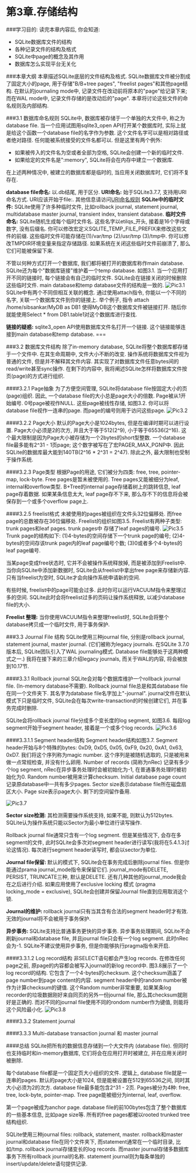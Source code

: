 <h1>第3章.存储结构</h1>
###学习目的:
读完本章内容后, 你会知道:

+   SQLite数据库文件的结构
+  各种记录文件的结构及格式
+ SQLite中page的概念及其作用
+ 数据库怎么实现平台无关化

###本章大纲
本章描述SQLite底层的文件结构及格式. SQLite数据库文件被分割成了固定大小的page, 用于存储"B/B+tree pages", "freelist pages"和其他page结构. 在默认的journaling mode中, 记录文件在改动前将原本的"page"给记录下来; 而在WAL mode中, 记录文件存储的是改动后的"page". 本章将讨论这些文件的命名规则及内部结构.

###3.1 数据库命名规则
SQLite中, 数据库被存储于一个单独的大文件中, 称之为database file. 当一个应用试图用sqlite3_open API打开某个数据库时,  实际上就是给这个函数一个database file的名字作为参数. 这个文件名字可以是相对路径或者绝对路径. 任何能被系统接受的文件名都可以. 但是这里有两个例外:

+  如果被传入的文件名为空或者全部为空格, SQLite会创建一个新的临时文件. 
+ 如果给定的文件名是":memory", SQLite将会在内存中建立一个数据库. 

在上述两种情况中, 被建立的数据库都是临时的, 当应用关闭数据库时, 它们将不复存在.

<b>database file命名:</b> 以.db结尾, 用于区分.
<b>URI命名:</b> 始于SQLite3.7.7, 支持用URI命名方式. URI应该开始于file:. 其他信息请访问[URI命名规则](http://www.sqlite.org/uri.html)
<b>SQLite中的临时文件:</b> SQLite使用了许多种临时文件, 比如rollback journal, statement journal, multidatabase master journal, transient index, transient database.
<b>临时文件命名:</b> SQLite随机生成每个临时文件名. 这些名字以etilqs_开头, 接着是16个字母或数字, 没有后缀名. 你可以修改宏定义SQLITE_TEMP_FILE_PREFIX来修改这些文件的前缀. 这些临时文件可能存储在(1)/var/tmp (2)/usr/tmp (3)/tmp中. 你可以修改TMPDIR环境变量来指定存储路径. 如果系统在关闭这些临时文件前崩溃了, 那么它们可能被保留下来.

不管以何种方式打开一个数据库, 我们都将被打开的数据库称作main database. SQLite还为每个"数据库链接"维护着一个temp database. 如图3.1. 当一个应用打开不同的链接时, 每个链接会有自己的临时文件. SQLite会在链接关闭的时候删除这些临时文件. main database和temp database文件的结构是一致的. 
![Pic3.1](/home/qw4990/桌面/SQLITE_BOOK/Pic3.1.png)
SQLite中有两个不同但相互关联的概念. 通过使用attach指令, 你能以一个不同的名字, 关联一个数据库文件到你的链接上. 举个例子, 指令 attach /home/sibsankar/MyDB as DB1 使得MyDB这个数据库文件被链接打开. 随后你就能使用Select * from DB1.table1对这个数据库进行查找. 

<b>链接的疑惑:</b> sqlite3_open API使用数据库文件名打开一个链接. 这个链接能够连接到main database和temp database. ===
<br>

###3.2 数据库文件结构
除了in-memory database, SQLite将整个数据库都存储于一个文件中. 在其生命周期中, 文件大小不断的改变. 操作系统将数据库文件视为普通的文件, 但是并不解释其文件内容. 其实现了对数据库文件任意bytes间的read/write甚至sync操作. 在剩下的内容中, 我将阐述SQLite怎样将数据库文件按页(page)的方式进行组织.

####3.2.1 Page抽象
为了方便空间管理, SQLite将database file按固定大小的页(page)组织. 因此, 一个database file的大小总是page大小的倍数. Page被从1开始编号. 0号page被视作NULL. 这些page被线性存储, 如图3.2. 你可以将database file视作一连串的page. 而page的编号则用于访问这些page.
![Pic3.2](/home/qw4990/桌面/SQLITE_BOOK/Pic3.2.png)

####3.2.2 Page大小
默认的Page大小是1024bytes, 但是在编译时期可以进行设置. Page大小必须是2的次方, 并且大于等于512(2^9), 小于等于65536(2^16). 这个最大限制是因为Page大小被存储为一个2bytes的short型整数. 一个database file最多能有2^31 - 1页page; 这个数字被写在了宏PAGER_MAX_PGNP中. 因此SQLite的数据库最大能到140TB(2^16 * 2^31 = 2^47). 除此之外, 最大限制也受制于操作系统.
 
####3.2.3 Page类型
根据Page的用途, 它们被分为四类: free, tree, pointer-map, lock-byte. Free pages是暂未被使用的. Tree pages又能被细分为leaf, internal和overflow类型. B+Tree的internal page存储着树上的跳转信息, leaf page存着数据. 如果某条信息太大, leaf page存不下来, 那么存不下的信息将会被保存到一个或多个overflow page上.

####3.2.5 freelist格式
未被使用的pages被组织在文件头32位偏移处. 而free page的总数被存在36位偏移处. Freelist的组织如图3.5. Freelist有两种子类型: trunk pages和leaf pages. trunk pages中
存储了leaf pages的编号.
![Pic3.5](/home/qw4990/桌面/SQLITE_BOOK/Pic3.5.png)
Trunk page的结构如下: (1)4-bytes的空间存储下一个trunk page的编号; (2)4-bytes的空间存该trunk page内的leaf page编号个数; (3)0或者多个4-bytes的leaf page编号.

当某page变成free状态时, 它并不会被操作系统释放掉, 而是被添加到Freelist中. 当你向SQLite中添加新数据时, SQLite会从freelist中拿出free page来存储新内容. 只有当freelist为空时, SQLite才会向操作系统申请新的空间. 

有些时候, freelist中的page可能会过多. 此时你可以运行VACUUM指令来整理过多的空间. SQLite此时会将freelist过多的页码让操作系统释放, 以减少database file的大小. 

<b>Freelist 整理:</b> 当你使用VACUUM指令来整理freelist时, SQLite会将整个database拷贝成一个临时文件, 用于事务保护.
<br>

###3.3 Journal File 结构
SQLite使用三种journal file, 分别是rollback journal, statement journal, master journal. (它们被称为legacy journals. 在SQLite 3.7.0版本后, SQLite团队引入了WAL journaling模式. Database file能够处于这两种模式之一.) 我将在接下来的三章介绍legacy journals, 而关于WAL的内容, 将会被放到10.17节.
<br>

####3.3.1 Rollback journal
SQLite会对每个数据库维护一个rollback journal file. (In-memory database不需要). Rollback journal file总是和其database file在同一个文件夹下. 其名字为database file名字加上"-journal". journal文件在默认模式下只是临时文件, SQLite会在每次write-transaction的时候创建它们, 并在事务完成时删除. 

SQLite会将rollback journal file分成多个变长度的log segment, 如图3.6. 每段log segment开始于segment header, 接着是一个或多个log records.
![Pic3.6](/home/qw4990/桌面/SQLITE_BOOK/Pic3.6.png)

####3.3.1.1 Segment header结构
Segment header结构如图3.7. Segment header开始与8个特殊的bytes: 0xD9, 0xD5, 0x05, 0xF9, 0x20, 0xA1, 0x63, 0xD7. 我们将这个序列称为magic number. 这个序列是被随机选取的, 只是被用来做一点常规检查, 并没有什么卵用. Number of records (简称为nRec) 记录有多少个log segment, nRec在异步事务处理时会被初始化为-1, 在普通事务处理时被初始化为0. Random number被用来计算checksum. Initial database page count记录原database中一共有多少pages. Sector size表示database file所在磁盘扇区大小. Page size表示page大小. 剩下的空间留作备用. 

![Pic3.7](/home/qw4990/桌面/SQLITE_BOOK/Pic3.7.png)

<b>Sector size检测:</b> 其检测需要操作系统支持, 如果不能, 则默认为512bytes. SQLite认为操作系统只能以Sector为最小单位进行读写操作.

Rollback journal file通常只含有一个log segment. 但是某些情况下, 会存在多segment的文件, 此时SQLite会多次对segment header进行读写(我将在5.4.1.3讨论这情况). 每次进行segment header读写时, 都会以sector为单位. 

<b>Journal file保留: </b>默认的模式下, SQLite会在事务完成后删除journal files. 但是你能通过prama journal_mode指令来保留它们. journal_mode有DELETE, PERSIST, TRUNCATE三种, 默认是DELETE. 还有几种其他的journal_mode我会在之后进行介绍. 如果应用使用了exclusive locking 模式 (pragma locking_mode = exclusive), SQLite会创建并保留Journal file直到应用取消这个锁. 

<b>Journal的维护: </b>rollback journal只有当其含有合法的segment header时才有效. 无效的journal将不会被用于事务保护. 

<b>异步事务: </b>SQLite支持比普通事务更快的异步事务. 异步事务处理期间, SQLite不会刷新journal和database file, 并且journal file只会有一个log segment. 此时nRec会为-1. SQLite不建议使用异步事务, 但是你能够执行pragma指令来开启. 

####3.3.1.2 Log record结构
非SELECT语句都会产生log records. 在修改任何page之前, 原page的内容都会被写入journal的新log record中. 图3.8展示了一个log record的结构. 它包含了一个4-bytes的checksum. 这个checksum涵盖了page number到page content的内容. segment header中的random number被作为计算checksum的键值. 这个Random number非常重要, 如果某条log recorder的垃圾数据刚好来自同页的另外一份journal file, 那么其checksum就刚好是正确的. 而对不同的journal file使用不同的rondom number作为键值, 则能将这个风险最小化. 
![Pic3.8](/home/qw4990/桌面/SQLITE_BOOK/Pic3.8.png)

####3.3.2 Statement journal

####3.3.3 Multi-database transaction journal 和 master journal

####总结
SQLite把所有的数据信息存储到一个大文件内 (database file). 但同时也支持临时和in-memory数据库, 它们将会在应用打开时被建立, 并在应用关闭时被删除. 

每个database file都是一个固定页大小组织的文件. 逻辑上, database file就是一连串的pages. 默认的page大小是1024, 但是能被设置在512到65536之间, 同时其大小必须为2的次方. database file最多能包含2^31 - 2页. Pages被分为4种: free, tree, lock-byte, pointer-map. Tree page能被细分为internal, leaf, overflow. 

第一个page被成为anchor page. database file的前100bytes包含了整个数据库的一些基本信息, 比如page size等. 所有的free pages都被以rooted trunked tree结构组织. 

SQLite使用三种journal files: rollback, statement, master. rollback和master journal和database file在同个文件夹下, 而statement通常在一个临时目录, 比如/tmp. rollback journal存储变长的log records. 而master journal存储多数据库事务下所有rollback journal的名称. statement journal则为每条单独的insert/update/delete语句提供记录. 